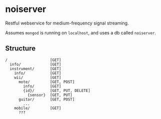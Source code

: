 noiserver
=========

Restful webservice for medium-frequency signal streaming.

Assumes `mongod` is running on `localhost`, and uses a db called `noiserver`.

## Structure

```
/                   [GET]
  info/             [GET]
  instrument/       [GET]
    info/           [GET]
    wii/            [GET]
      mote/         [GET, POST]
        info/       [GET]
        {id}/       [GET, PUT, DELETE]
          {sensor}  [GET, PUT]
      guitar/       [GET, POST]
        ...
    mobile/         [GET]
      ???
```
